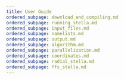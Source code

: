 ```yaml
---
title: User Guide
ordered_subpage: download_and_compiling.md
ordered_subpage: running_stella.md
ordered_subpage: input_files.md
ordered_subpage: namelists.md
ordered_subpage: output.md
ordered_subpage: algorithm.md
ordered_subpage: parallelization.md
ordered_subpage: coordinates.md
ordered_subpage: radial_stella.md
ordered_subpage: ffs_stella.md
---
```



<!-- Local Variables: -->
<!-- mode: gfm -->
<!-- fill-column: 90 -->
<!-- End: -->
